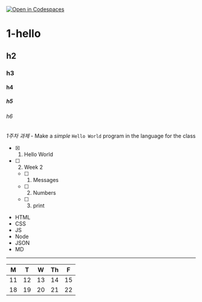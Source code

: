 [![Open in Codespaces](https://classroom.github.com/assets/launch-codespace-7f7980b617ed060a017424585567c406b6ee15c891e84e1186181d67ecf80aa0.svg)](https://classroom.github.com/open-in-codespaces?assignment_repo_id=14280797)

# 1-hello

## h2

### h3

#### h4

##### h5

###### h6
*1주차 과제* - Make a _simple_ `Hello World` program in the language for the class


- [x] 1. Hello World
- [ ] 2. Week 2
    - [ ] 1. Messages
    - [ ] 2. Numbers
    - [ ] 3. print

* HTML
* CSS
* JS
* Node
* JSON
* MD

---

| M | T | W | Th | F |
|---|---|---|---|---|
| 11 | 12 | 13 | 14 | 15 |
| 18 | 19 | 20 | 21 | 22 |

